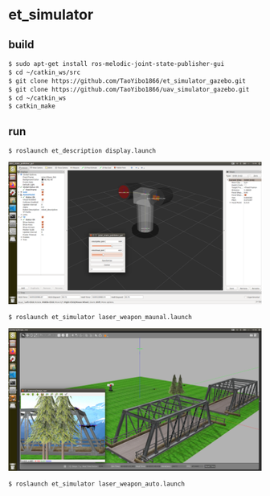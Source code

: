 # et_simulator
## build
```Bash
$ sudo apt-get install ros-melodic-joint-state-publisher-gui
$ cd ~/catkin_ws/src
$ git clone https://github.com/TaoYibo1866/et_simulator_gazebo.git
$ git clone https://github.com/TaoYibo1866/uav_simulator_gazebo.git
$ cd ~/catkin_ws
$ catkin_make
```
## run
```Bash
$ roslaunch et_description display.launch
```
![image](rviz.png)
```Bash
$ roslaunch et_simulator laser_weapon_maunal.launch
```
![image](laser_weapon_manual.png)
```Bash
$ roslaunch et_simulator laser_weapon_auto.launch
```
